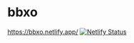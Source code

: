 # bbxo
https://bbxo.netlify.app/
[![Netlify Status](https://api.netlify.com/api/v1/badges/668432f4-0c88-4877-851c-5978155972ac/deploy-status)](https://app.netlify.com/sites/bbxo/deploys)
